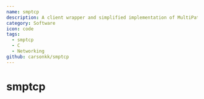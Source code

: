 ```yaml
---
name: smptcp
description: A client wrapper and simplified implementation of MultiPath TCP
category: Software
icon: code
tags:
  - smptcp
  - C
  - Networking
github: carsonkk/smptcp
---
```


# smptcp